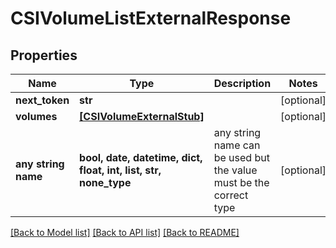 # CSIVolumeListExternalResponse


## Properties
Name | Type | Description | Notes
------------ | ------------- | ------------- | -------------
**next_token** | **str** |  | [optional] 
**volumes** | [**[CSIVolumeExternalStub]**](CSIVolumeExternalStub.md) |  | [optional] 
**any string name** | **bool, date, datetime, dict, float, int, list, str, none_type** | any string name can be used but the value must be the correct type | [optional]

[[Back to Model list]](../README.md#documentation-for-models) [[Back to API list]](../README.md#documentation-for-api-endpoints) [[Back to README]](../README.md)


